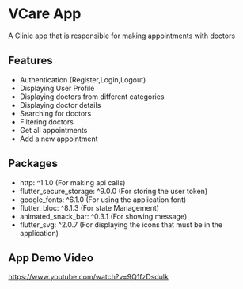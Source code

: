 # VCare App
A Clinic app that is responsible for making appointments with doctors

## Features
- Authentication (Register,Login,Logout)
- Displaying User Profile
- Displaying doctors from different categories
- Displaying doctor details
- Searching for doctors
- Filtering doctors
- Get all appointments
- Add a new appointment

## Packages
- http: ^1.1.0 (For making api calls)
- flutter_secure_storage: ^9.0.0 (For storing the user token)
- google_fonts: ^6.1.0 (For using the application font)
- flutter_bloc: ^8.1.3 (For state Management)
- animated_snack_bar: ^0.3.1 (For showing message)
- flutter_svg: ^2.0.7 (For displaying the icons that must be in the application)

## App Demo Video
https://www.youtube.com/watch?v=9Q1fzDsdulk
